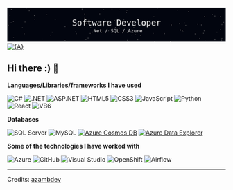 [![](https://github.com/azambdev/azambdev/blob/main/Githubprofile.gif)](https://www.azamb.dev/)
[![{A}](https://img.shields.io/badge/-AZAMB.DEV-000000?style=for-the-badge&logo=react&logoColor=white)](https://www.azamb.dev/)

## Hi there :) 👋

**Languages/Libraries/frameworks I have used**

![C#](https://img.shields.io/badge/C%23-239120?style=for-the-badge&logo=c-sharp&logoColor=white)
![.NET](https://img.shields.io/badge/.NET-512BD4?style=for-the-badge&logo=dotnet&logoColor=white)
![ASP.NET](https://img.shields.io/badge/ASP.NET-512BD4?style=for-the-badge&logo=dotnet&logoColor=white)
![HTML5](https://img.shields.io/badge/HTML5-E34F26?style=for-the-badge&logo=html5&logoColor=white)
![CSS3](https://img.shields.io/badge/CSS3-1572B6?style=for-the-badge&logo=css3&logoColor=white)
![JavaScript](https://img.shields.io/badge/JavaScript-F7DF1E?style=for-the-badge&logo=javascript&logoColor=black)
![Python](https://img.shields.io/badge/Python-3776AB?style=for-the-badge&logo=python&logoColor=white)
![React](https://img.shields.io/badge/React-20232A?style=for-the-badge&logo=react&logoColor=61DAFB)
![VB6](https://img.shields.io/badge/VB6-6A1B9A?style=for-the-badge&logo=visual-basic&logoColor=white)

**Databases**

![SQL Server](https://img.shields.io/badge/SQL_Server-CC2927?style=for-the-badge&logo=microsoft-sql-server&logoColor=white)
![MySQL](https://img.shields.io/badge/MySQL-4479A1?style=for-the-badge&logo=mysql&logoColor=white)
[![Azure Cosmos DB](https://img.shields.io/badge/Azure%20Cosmos%20DB-003B57?style=for-the-badge&logo=azure-cosmos-db&logoColor=white)](https://azure.microsoft.com/en-us/products/cosmos-db/)
[![Azure Data Explorer](https://img.shields.io/badge/Azure%20Data%20Explorer-0078D4?style=for-the-badge&logo=microsoft-azure&logoColor=white)](https://azure.microsoft.com/en-us/products/data-explorer/)

**Some of the technologies I have worked with**

![Azure](https://img.shields.io/badge/Azure-0078D4?style=for-the-badge&logo=microsoft-azure&logoColor=white)
![GitHub](https://img.shields.io/badge/GitHub-181717?style=for-the-badge&logo=github&logoColor=white)
![Visual Studio](https://img.shields.io/badge/Visual_Studio-5C2D91?style=for-the-badge&logo=visual-studio&logoColor=white)
![OpenShift](https://img.shields.io/badge/OpenShift-EE0000?style=for-the-badge&logo=red-hat-open-shift&logoColor=white)
![Airflow](https://img.shields.io/badge/Airflow-017CEE?style=for-the-badge&logo=apache-airflow&logoColor=white)

-------
Credits: [azambdev](https://github.com/azambdev)



<!--
**azambdev/azambdev** is a ✨ _special_ ✨ repository because its `README.md` (this file) appears on your GitHub profile.

Here are some ideas to get you started:

- 🔭 I’m currently working on ...
- 🌱 I’m currently learning ...
- 👯 I’m looking to collaborate on ...
- 🤔 I’m looking for help with ...
- 💬 Ask me about ...
- 📫 How to reach me: ...
- 😄 Pronouns: ...
- ⚡ Fun fact: ...
-->
